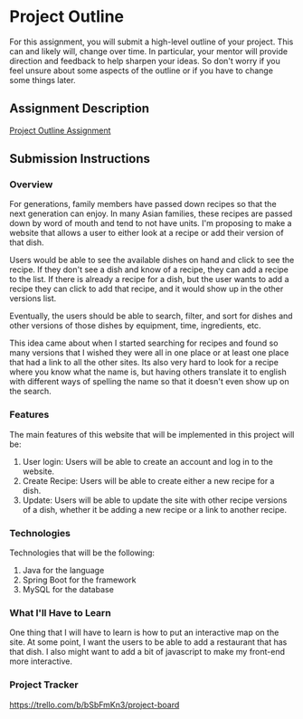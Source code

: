 # Project Outline
For this assignment, you will submit a high-level outline of your project. This can and likely will, change over time. In particular, your mentor will provide direction and feedback to help sharpen your ideas. So don't worry if you feel unsure about some aspects of the outline or if you have to change some things later.

## Assignment Description
[Project Outline Assignment](https://education.launchcode.org/liftoff/modules/assignments/project-outline)

## Submission Instructions

### Overview
For generations, family members have passed down recipes so that the next generation can enjoy. In many Asian families, these recipes are passed down by word of mouth and tend to not have units. I'm proposing to make a website that allows a user to either look at a recipe or add their version of that dish.

Users would be able to see the available dishes on hand and click to see the recipe. If they don't see a dish and know of a recipe, they can add a recipe to the list. If there is already a recipe for a dish, but the user wants to add a recipe they can click to add that recipe, and it would show up in the other versions list.

Eventually, the users should be able to search, filter, and sort for dishes and other versions of those dishes by equipment, time, ingredients, etc.

This idea came about when I started searching for recipes and found so many versions that I wished they were all in one place or at least one place that had a link to all the other sites. Its also very hard to look for a recipe where you know what the name is, but having others translate it to english with different ways of spelling the name so that it doesn't even show up on the search.

### Features
The main features of this website that will be implemented in this project will be:
1. User login: Users will be able to create an account and log in to the website. 
2. Create Recipe: Users will be able to create either a new recipe for a dish.
3. Update: Users will be able to update the site with other recipe versions of a dish, whether it be adding a new recipe or a link to another recipe.

### Technologies
Technologies that will be the following:
1. Java for the language
2. Spring Boot for the framework
3. MySQL for the database

### What I'll Have to Learn
One thing that I will have to learn is how to put an interactive map on the site. At some point, I want the users to be able to add a restaurant that has that dish. I also might want to add a bit of javascript to make my front-end more interactive.

### Project Tracker
https://trello.com/b/bSbFmKn3/project-board 
